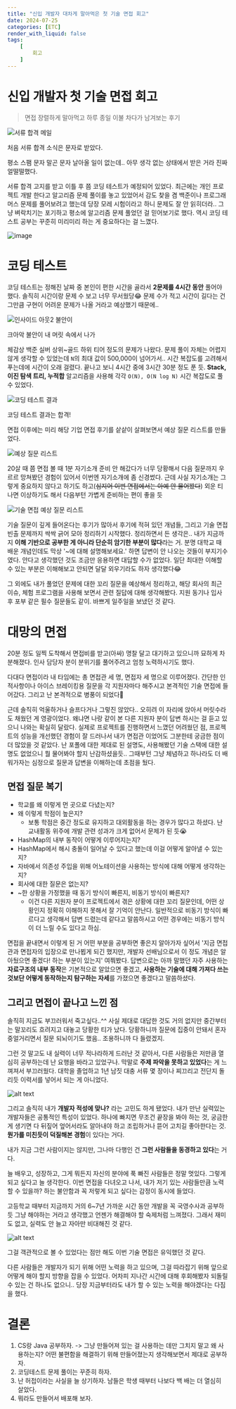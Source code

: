 ```yaml
---
title: "신입 개발자 대차게 말아먹은 첫 기술 면접 회고"
date: 2024-07-25
categories: [ETC]
render_with_liquid: false
tags:
    [
        회고
    ]
---
```


# 신입 개발자 첫 기술 면접 회고
> 면접 장렬하게 말아먹고 하루 종일 이불 차다가 남겨보는 후기

![서류 합격 메일](../assets/img/posts/2024-07-24-1.png)

처음 서류 합격 소식은 문자로 받았다.

평소 스팸 문자 말곤 문자 날아올 일이 없는데.. 아무 생각 없는 상태에서 받은 거라 진짜 얼떨떨했다. 

서류 합격 고지를 받고 이틀 후 쯤 코딩 테스트가 예정되어 있었다.
최근에는 개인 프로젝트 개발 한다고 알고리즘 문제 풀이를 놓고 있었어서 감도 찾을 겸 백준이나 프로그래머스 문제를 풀어보려고 했는데 당장 모레 시험이라고 하니 문제도 잘 안 읽히더라.. 그냥 벼락치기는 포기하고 평소에 알고리즘 문제 풀었던 걸 믿어보기로 했다. 역시 코딩 테스트 공부는 꾸준히 미리미리 하는 게 중요하다는 걸 느꼈다.

![image](../assets/img/posts/2024-07-24-2.png)

# 코딩 테스트
코딩 테스트는 정해진 날짜 중 본인이 편한 시간을 골라서 **2문제를 4시간 동안** 풀어야 했다. 솔직히 시간이랑 문제 수 보고 너무 무서웠당😂 문제 수가 적고 시간이 길다는 건 그만큼 구현이 어려운 문제가 나올 거라고 예상했기 때문에..

![인사이드 아웃2 불안이](../assets/img/posts/2024-07-24-3.png)

크아악 불안이 내 머릿 속에서 나가

체감상 백준 실버 상위~골드 하위 티어 정도의 문제가 나왔다. 문제 풀이 자체는 어렵지 않게 생각할 수 있었는데 `N`의 최대 값이 500,000이 넘어가서.. 시간 복잡도를 고려해서 푸는데에 시간이 오래 걸렸다. 끝나고 보니 4시간 중에 3시간 30분 정도 푼 듯. **Stack, 이진 탐색 트리, 누적합** 알고리즘을 사용해 각각 `O(N), O(N log N)` 시간 복잡도로 풀 수 있었다.

![코딩 테스트 결과](../assets/img/posts/2024-07-24-4.png)

코딩 테스트 결과는 합격!

면접 이후에는 미리 해당 기업 면접 후기를 샅샅이 살펴보면서 예상 질문 리스트를 만들었다.

![예상 질문 리스트](../assets/img/posts/2024-07-24-5.png)

20살 때 쯤 면접 볼 때 1분 자기소개 준비 안 해갔다가 너무 당황해서 다음 질문까지 우르르 망쳐봤던 경험이 있어서 이번엔 자기소개에 좀 신경썼다. 근데 사실 자기소개는 그렇게 중요하지 않다고 하기도 하고(~~심지어 이번 면접에서는 아예 안 물어봤다~~) 외운 티 나면 이상하기도 해서 다음부턴 가볍게 준비하는 편이 좋을 듯

![기술 면접 예상 질문 리스트](../assets/img/posts/2024-07-24-6.png)

기술 질문이 깊게 들어온다는 후기가 많아서 후기에 적혀 있던 개념들, 그리고 기술 면접 빈출 문제까지 싹싹 긁어 모아 정리하기 시작했다. 정리하면서 든 생각은.. 내가 지금까지 **이해 기반으로 공부한 게 아니라 단순히 암기한 부분이 많다**라는 거. 분명 대학교 때 배운 개념인데도 막상 '~에 대해 설명해보세요.' 하면 답변이 안 나오는 것들이 부지기수였다. 안다고 생각했던 것도 조금만 응용하면 대답할 수가 없었다. 일단 최대한 이해할 수 있는 부분은 이해해보고 안되면 달달 외우기라도 하자 생각했다😂

그 외에도 내가 풀었던 문제에 대한 꼬리 질문을 예상해서 정리하고, 해당 회사의 최근 이슈,  체험 프로그램을 사용해 보면서 관련 질답에 대해 생각해봤다. 지원 동기나 입사 후 포부 같은 필수 질문들도 같이. 바쁘게 일주일을 보냈던 것 같다.

# 대망의 면접
20분 정도 일찍 도착해서 면접비를 받고(아싸) 명찰 달고 대기하고 있으니까 묘하게 차분해졌다. 인사 담당자 분이 분위기를 풀어주려고 엄청 노력하시기도 했다.

다대다 면접이라 내 타임에는 총 면접관 세 명, 면접자 세 명으로 이루어졌다. 간단한 인적사항이나 아이스 브레이킹용 질문을 각 지원자마다 해주시고 본격적인 기술 면접에 들어갔다. 그리고 난 본격적으로 병풍이 되었다🤣

근데 솔직히 억울하거나 슬프다거나 그렇진 않았다.. 오히려 이 자리에 앉아서 머릿수라도 채웠던 게 영광이었다. 왜냐면 나랑 같이 본 다른 지원자 분이 답변 하시는 걸 듣고 있으니 나와는 확실히 달랐다. 실제로 프로젝트를 진행하면서 느꼈던 어려웠던 점, 프로젝트의 성능을 개선했던 경험이 잘 드러나서 내가 면접관 이었어도 그분한테 궁금한 점이 더 많았을 것 같았다. 난 포폴에 대한 제대로 된 설명도, 사용해봤던 기술 스택에 대한 설명도 없었으니 뭘 물어봐야 할지 난감하셨을듯.. 그때부턴 그냥 체념하고 하나라도 더 배워가자는 심정으로 질문과 답변을 이해하는데 초점을 뒀다.

## 면접 질문 복기
- 학교를 왜 이렇게 먼 곳으로 다녔는지?
- 왜 이렇게 학점이 높은지?
	- 보통 학점은 중간 정도로 유지하고 대외활동을 하는 경우가 많다고 하셨다. 난 교내활동 위주에 개발 관련 성과가 크게 없어서 문제가 된 듯😭
- HashMap의 내부 동작이 어떻게 이루어지는지?
- HashMap에서 해시 충돌이 일어날 수 있다고 했는데 이걸 어떻게 알아낼 수 있는지?
- 자바에서 의존성 주입을 위해 어노테이션을 사용하는 방식에 대해 어떻게 생각하는지?
- 회사에 대한 질문은 없는지?
- ~한 상황을 가정했을 때 동기 방식이 빠른지, 비동기 방식이 빠른지?
	- 이건 다른 지원자 분이 프로젝트에서 겪은 상황에 대한 꼬리 질문인데, 어떤 상황인지 정확히 이해하지 못해서 잘 기억이 안난다. 일반적으로 비동기 방식이 빠르다고 생각해서 답변 드렸는데 같다고 말씀하시고 어떤 경우에는 비동기 방식이 더 느릴 수도 있다고 하심.

면접을 끝내면서 이렇게 된 거 어떤 부분을 공부하면 좋은지 알아가자 싶어서 '지금 면접관과 면접자의 입장으로 만나뵙게 되긴 했지만, 개발자 선배님으로서 이 정도 개념은 알아뒀으면 좋겠다! 하는 부분이 있는지' 여쭤봤다. 답변으로는 아까 말했던 자주 사용하는 **자료구조의 내부 동작**은 기본적으로 알았으면 좋겠고, **사용하는 기술에 대해 가져다 쓰는 것보단 어떻게 동작하는지 탐구하는 자세**를 가졌으면 좋겠다고 말씀하셨다.

## 그리고 면접이 끝나고 느낀 점
솔직히 지금도 부끄러워서 죽고싶다..^^ 사실 제대로 대답한 것도 거의 없지만 중간부터는 말꼬리도 흐려지고 대놓고 당황한 티가 났다. 당황하니까 질문에 집중이 안돼서 혼자 중얼거리면서 질문 되뇌이기도 했음.. 조용하니까 다 들렸겠지.

그런 것 말고도 내 실력이 너무 적나라하게 드러난 것 같아서, 다른 사람들은 저만큼 열심히 공부하는데 난 요행을 바라고 있었구나. 막말로 **주제 파악을 못하고 있었다**는 게 느껴져서 부끄러웠다.
대학을 졸업하고 1년 남짓 대충 서류 몇 장이나 찌끄리고 전단지 돌리듯 이력서를 넣어서 되는 게 아니었다.

![alt text](../assets/img/posts/2024-07-24-7.png)

그리고 솔직히 내가 **개발자 적성에 맞나?** 라는 고민도 하게 됐었다. 내가 만난 실력있는 개발자들은 공통적인 특성이 있었다. 하나에 빠지면 무조건 끝장을 봐야 하는 것, 궁금한 게 생기면 다 뒤짚어 엎어서라도 알아내야 하고 조립하거나 뜯어 고치길 좋아한다는 것. **뭔가를 미친듯이 덕질해본 경험**이 있다는 거다.

내가 지금 그런 사람이지는 않지만, 그나마 다행인 건 **그런 사람들을 동경하고 있다**는 거다.

늘 배우고, 성장하고, 그게 뭐든지 자신의 분야에 푹 빠진 사람들은 정말 멋있다. 그렇게 되고 싶다고 늘 생각한다. 이번 면접을 다녀오고 나서, 내가 저기 있는 사람들만큼 노력할 수 있을까? 하는 불안함과 꼭 저렇게 되고 싶다는 감정이 동시에 들었다.

고등학교 때부터 지금까지 거의 6~7년 가까운 시간 동안 개발을 꼭 국영수사과 공부하듯 그냥 해야하는 거라고 생각했고 언젠가 해결해야 할 숙제처럼 느껴졌다. 그래서 재미도 없고, 실력도 안 늘고 자아만 비대해진 것 같다.

![alt text](../assets/img/posts/2024-07-24-8.png)

그걸 객관적으로 볼 수 있었다는 점만 해도 이번 기술 면접은 유익했던 것 같다.

다른 사람들은 개발자가 되기 위해 어떤 노력을 하고 있으며, 그걸 따라잡기 위해 앞으로 어떻게 해야 할지 방향을 잡을 수 있었다. 어차피 지나간 시간에 대해 후회해봤자 되돌릴 수 있는 건 하나도 없으니.. 당장 지금부터라도 내가 할 수 있는 노력을 해야겠다는 다짐을 했다.

# 결론
1. CS랑 Java 공부하자. -> 그냥 만들어져 있는 걸 사용하는 데만 그치지 말고 왜 사용하는지? 어떤 불편함을 해결하기 위해 만들어졌는지 생각해보면서 제대로 공부하자.
2. 코딩테스트 문제 풀이는 꾸준히 하자.
3. 난 허접이라는 사실을 늘 상기하자. 남들은 학생 때부터 나보다 백 배는 더 열심히 살았다.
4. 뭐라도 만들어서 배포해 보자.